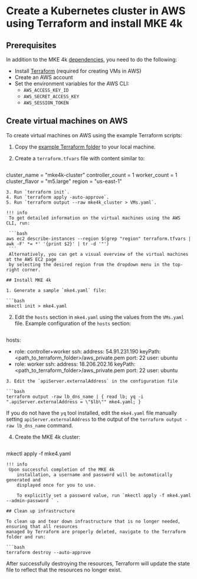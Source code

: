 # Create a Kubernetes cluster in AWS using Terraform and install MKE 4k

## Prerequisites

In addition to the MKE 4k
[dependencies](../../../getting-started/install-mke-4k-cli), you need to do the
following:

- Install [Terraform](https://developer.hashicorp.com/terraform/tutorials/aws-get-started/install-cli)
  (required for creating VMs in AWS)
- Create an AWS account
- Set the environment variables for the AWS CLI:
  - `AWS_ACCESS_KEY_ID`
  - `AWS_SECRET_ACCESS_KEY`
  - `AWS_SESSION_TOKEN`

## Create virtual machines on AWS

To create virtual machines on AWS using the example Terraform scripts:

1. Copy the [example Terraform
   folder](https://github.com/Mirantis/mke-docs/tree/main/content/docs/tutorials/mke4k-in-aws/terraform)
   to your local machine.
2. Create a `terraform.tfvars` file with content similar to:

   ```text
cluster_name = "mke4k-cluster"
controller_count = 1
worker_count = 1
cluster_flavor = "m5.large"
region = "us-east-1"
   ```
3. Run `terraform init`.
4. Run `terraform apply -auto-approve`.
5. Run `terraform output --raw mke4k_cluster > VMs.yaml`.

!!! info
    To get detailed information on the virtual machines using the AWS CLI, run:

    ```bash
aws ec2 describe-instances --region $(grep "region" terraform.tfvars | awk -F' *= *' '{print $2}' | tr -d '"')
    ```
    Alternatively, you can get a visual overview of the virtual machines at the AWS EC2 page
    by selecting the desired region from the dropdown menu in the top-right corner.

## Install MKE 4k

1. Generate a sample `mke4.yaml` file:

   ```bash
mkectl init > mke4.yaml
   ```
2. Edit the `hosts` section in `mke4.yaml` using the values from the `VMs.yaml`
   file. Example configuration of the `hosts` section:

   ```yaml
hosts:
  - role: controller+worker
    ssh:
      address: 54.91.231.190
      keyPath: <path_to_terraform_folder>/aws_private.pem
      port: 22
      user: ubuntu
  - role: worker
    ssh:
      address: 18.206.202.16
      keyPath: <path_to_terraform_folder>/aws_private.pem
      port: 22
      user: ubuntu
   ```
3. Edit the `apiServer.externalAddress` in the configuration file

   ```bash
terraform output -raw lb_dns_name | { read lb; yq -i ".apiServer.externalAddress = \"$lb\"" mke4.yaml; }
   ```
   If you do not have the `yq` tool installed, edit the `mke4.yaml` file manually
   setting `apiServer.externalAddress` to the output of the `terraform output -raw lb_dns_name` command.

4. Create the MKE 4k cluster:

   ```bash
mkectl apply -f mke4.yaml
   ```
!!! info
    Upon successful completion of the MKE 4k
       installation, a username and password will be automatically generated and
       displayed once for you to use.

       To explicitly set a password value, run `mkectl apply -f mke4.yaml --admin-password ` .

## Clean up infrastructure

To clean up and tear down infrastructure that is no longer needed, ensuring that all resources
managed by Terraform are properly deleted, navigate to the Terraform folder and run:

```bash
terraform destroy --auto-approve
```
After successfully destroying the resources, Terraform will update the state file
to reflect that the resources no longer exist.